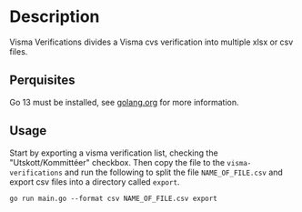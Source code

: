 # Description
 Visma Verifications divides a Visma cvs verification into multiple xlsx or csv files.
 
 ## Perquisites
 Go 13 must be installed, see [golang.org](https://golang.org) for more information.
 
 ## Usage
 Start by exporting a visma verification list, checking the "Utskott/Kommittéer" checkbox.
 Then copy the file to the `visma-verifications` and run the following to split the file 
 `NAME_OF_FILE.csv` and export csv files into a directory called `export`.
 ```shell script
go run main.go --format csv NAME_OF_FILE.csv export
```